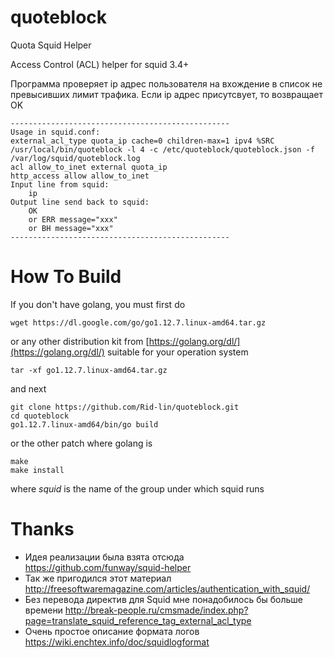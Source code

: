 # quoteblock
Quota Squid Helper

Access Control (ACL) helper for squid 3.4+

Программа проверяет ip адрес пользователя на вхождение в список не превысивших лимит трафика.
Если ip адрес присутсвует, то возвращает OK

	-------------------------------------------------
	Usage in squid.conf:
	external_acl_type quota_ip cache=0 children-max=1 ipv4 %SRC /usr/local/bin/quoteblock -l 4 -c /etc/quoteblock/quoteblock.json -f /var/log/squid/quoteblock.log
	acl allow_to_inet external quota_ip
	http_access allow allow_to_inet
	Input line from squid:
		ip
	Output line send back to squid:
		OK
		or ERR message="xxx"
		or BH message="xxx"
	-------------------------------------------------



# How To Build



If you don't have golang, you must first do

	wget https://dl.google.com/go/go1.12.7.linux-amd64.tar.gz

or any other distribution kit from [https://golang.org/dl/](https://golang.org/dl/) suitable for your operation system

	tar -xf go1.12.7.linux-amd64.tar.gz

and next

	git clone https://github.com/Rid-lin/quoteblock.git
	cd quoteblock
	go1.12.7.linux-amd64/bin/go build 

or the other patch where golang is

	make
	make install

where *squid* is the name of the group under which squid runs

# Thanks

- Идея реализации была взята отсюда https://github.com/funway/squid-helper
- Так же пригодился этот материал http://freesoftwaremagazine.com/articles/authentication_with_squid/
- Без перевода директив для Squid мне понадобилось бы больше времени  http://break-people.ru/cmsmade/index.php?page=translate_squid_reference_tag_external_acl_type
- Очень простое описание формата логов https://wiki.enchtex.info/doc/squidlogformat
